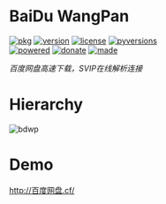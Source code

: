 # BaiDu WangPan 

<badges>[![pkg](https://img.shields.io/badge/pkg-bdwp-808080.svg)](http://code.foxe6.kozow.com/bdwp/)
[![version](https://img.shields.io/pypi/v/bdwp.svg)](https://pypi.org/project/bdwp/)
[![license](https://img.shields.io/pypi/l/bdwp.svg)](https://pypi.org/project/bdwp/)
[![pyversions](https://img.shields.io/pypi/pyversions/bdwp.svg)](https://pypi.org/project/bdwp/)  
[![powered](https://img.shields.io/badge/Say-Thanks-ddddff.svg)](https://saythanks.io/to/foxe6)
[![donate](https://img.shields.io/badge/Donate-afdian-0070ba.svg)](https://afdian.net/a/foxe6)
[![made](https://img.shields.io/badge/Made%20with-PyCharm-red.svg)](https://www.jetbrains.com/pycharm/)
</badges>

<i>百度网盘高速下载，SVIP在线解析连接</i>

# Hierarchy

![bdwp](http://code.foxe6.kozow.com/bdwp/bdwp.svg)

# Demo

[http\://百度网盘.cf/](http://xn\-\-wxtr44c0ha721a.cf/)